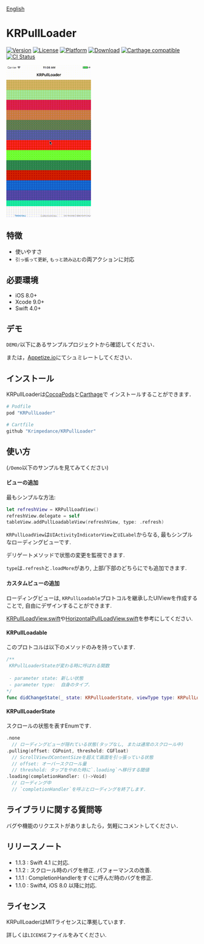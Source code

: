 [English](./README.md)

# KRPullLoader

[![Version](https://img.shields.io/cocoapods/v/KRPullLoader.svg?style=flat)](http://cocoapods.org/pods/KRPullLoader)
[![License](https://img.shields.io/cocoapods/l/KRPullLoader.svg?style=flat)](http://cocoapods.org/pods/KRPullLoader)
[![Platform](https://img.shields.io/cocoapods/p/KRPullLoader.svg?style=flat)](http://cocoapods.org/pods/KRPullLoader)
[![Download](https://img.shields.io/cocoapods/dt/KRPullLoader.svg?style=flat)](http://cocoapods.org/pods/KRPullLoader)
[![Carthage compatible](https://img.shields.io/badge/Carthage-compatible-4BC51D.svg?style=flat)](https://github.com/Carthage/Carthage)
[![CI Status](http://img.shields.io/travis/krimpedance/KRPullLoader.svg?style=flat)](https://travis-ci.org/krimpedance/KRPullLoader)

<img src="https://github.com/krimpedance/Resources/blob/master/KRPullLoader/demo.gif" height=400>

## 特徴
- 使いやすさ
- `引っ張って更新`, `もっと読み込む`の両アクションに対応

## 必要環境
- iOS 8.0+
- Xcode 9.0+
- Swift 4.0+

## デモ
`DEMO/`以下にあるサンプルプロジェクトから確認してください．

または，[Appetize.io](https://appetize.io/app/d17hjrvt0fm9mfg2crmqbu4qx4)にてシュミレートしてください．

## インストール
KRPullLoaderは[CocoaPods](http://cocoapods.org)と[Carthage](https://github.com/Carthage/Carthage)で
インストールすることができます．

```ruby
# Podfile
pod "KRPullLoader"
```

```ruby
# Cartfile
github "Krimpedance/KRPullLoader"
```

## 使い方
(`/Demo`以下のサンプルを見てみてください)

#### ビューの追加

最もシンプルな方法:

```swift
let refreshView = KRPullLoadView()
refreshView.delegate = self
tableView.addPullLoadableView(refreshView, type: .refresh)
```

`KRPullLoadView`は`UIActivityIndicatorView`と`UILabel`からなる, 最もシンプルなローディングビューです.

デリゲートメソッドで状態の変更を監視できます.

`type`は`.refresh`と`.loadMore`があり, 上部/下部のどちらにでも追加できます.

#### カスタムビューの追加

ローディングビューは, `KRPullLoadable`プロトコルを継承したUIViewを作成することで,
自由にデザインすることができます.

[KRPullLoadView.swift](./KRPullLoader/Classes/KRPullLoadView.swift)や[HorizontalPullLoadView.swift](./DEMO/KRPullLoaderDemo/HorizontalPullLoadView.swift)を参考にしてください.

#### KRPullLoadable

このプロトコルは以下のメソッドのみを持っています.

```swift
/**
 KRPullLoaderStateが変わる時に呼ばれる関数

 - parameter state: 新しい状態
 - parameter type:  自身のタイプ.
*/
func didChangeState(_ state: KRPullLoaderState, viewType type: KRPullLoaderType)
```

#### KRPullLoaderState

スクロールの状態を表すEnumです.

```swift
.none
  // ローディングビューが隠れている状態(タップなし, または通常のスクロール中)
.pulling(offset: CGPoint, threshold: CGFloat)
  // ScrollViewのContentSizeを超えて画面を引っ張っている状態
  // offset: オーバースクロール量
  // threshold: タップをやめた時に`.loading`へ移行する閾値
.loading(completionHandler: ()->Void)
  // ローディング中
  // `completionHandler`を呼ぶとローディングを終了します.
```

## ライブラリに関する質問等
バグや機能のリクエストがありましたら，気軽にコメントしてください．

## リリースノート
- 1.1.3 : Swift 4.1 に対応.
- 1.1.2 : スクロール時のバグを修正. パフォーマンスの改善.
- 1.1.1 : CompletionHandlerをすぐに呼んだ時のバグを修正.
- 1.1.0 : Swift4, iOS 8.0 以降に対応.

## ライセンス
KRPullLoaderはMITライセンスに準拠しています.

詳しくは`LICENSE`ファイルをみてください.

